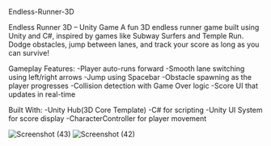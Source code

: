 Endless-Runner-3D

Endless Runner 3D – Unity Game
A fun 3D endless runner game built using Unity and C#, inspired by games like Subway Surfers and Temple Run. Dodge obstacles, jump between lanes, and track your score as long as you can survive!

Gameplay Features:
-Player auto-runs forward
-Smooth lane switching using left/right arrows
-Jump using Spacebar
-Obstacle spawning as the player progresses
-Collision detection with Game Over logic
-Score UI that updates in real-time

Built With:
-Unity Hub(3D Core Template)
-C# for scripting
-Unity UI System for score display
-CharacterController for player movement

![Screenshot (43)](https://github.com/user-attachments/assets/dcd9ef2f-5919-47c0-9bea-27b7a5542382)
![Screenshot (42)](https://github.com/user-attachments/assets/12f8a9bd-133c-490e-a36a-27f0b25a4e73)
